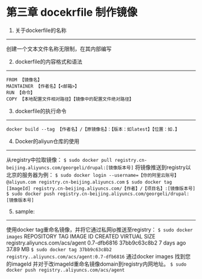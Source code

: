 第三章 docekrfile 制作镜像  
========  

1. 关于dockerfile的名称
------   
创建一个文本文件名称无限制，在其内部编写

2. dockerfile的内容格式和语法
-------   
`FROM 【镜像名】`  
`MAINTAINER 【作者名】【<邮箱>】`  
`RUN 【命令】`  
`COPY 【本地配置文件相对路径】【镜像中的配置文件绝对路径】`

3. dockerfile的执行命令
----  
`docker build --tag 【作者名】/【原镜像名】：【版本：如latest】【位置：如.】`  

4. Docker的aliyun仓库的使用
----  
从registry中拉取镜像：
`$ sudo docker pull registry.cn-beijing.aliyuncs.com/georgeli/drupal:[镜像版本号]`
将镜像推送到registry以北京的服务器为例：
`$ sudo docker login --username=【你的阿里云账号】@aliyun.com registry.cn-beijing.aliyuncs.com`
`$ sudo docker tag [ImageId] registry.cn-beijing.aliyuncs.com/【作者】/【项目名】:[镜像版本号]`
`$ sudo docker push registry.cn-beijing.aliyuncs.com/georgeli/drupal:[镜像版本号]`

5. sample:
------   
使用docker tag重命名镜像，并将它通过私网ip推送至registry：
`$ sudo docker images`
REPOSITORY                                                         TAG                 IMAGE ID            CREATED             VIRTUAL SIZE
registry.aliyuncs.com/acs/agent                                    0.7-dfb6816         37bb9c63c8b2        7 days ago          37.89 MB
`$ sudo docker tag 37bb9c63c8b2 registry..aliyuncs.com/acs/agent:0.7-dfb6816`
通过docker images 找到您的imageId 并对于改imageId重命名镜像domain到registry内网地址。
`$ sudo docker push registry..aliyuncs.com/acs/agent`

